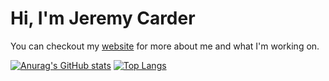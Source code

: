 # Hi, I'm Jeremy Carder

You can checkout my [website](https://jeremycarder.ca) for more about me and what I'm working on.

[![Anurag's GitHub stats](https://github-readme-stats.vercel.app/api?username=j-carder)](https://github.com/anuraghazra/github-readme-stats)
[![Top Langs](https://github-readme-stats.vercel.app/api/top-langs/?username=j-carder)](https://github.com/anuraghazra/github-readme-stats)


<!--
**J-Carder/J-Carder** is a ✨ _special_ ✨ repository because its `README.md` (this file) appears on your GitHub profile.

Here are some ideas to get you started:

- 🔭 I’m currently working on ...
- 🌱 I’m currently learning ...
- 👯 I’m looking to collaborate on ...
- 🤔 I’m looking for help with ...
- 💬 Ask me about ...
- 📫 How to reach me: ...
- 😄 Pronouns: ...
- ⚡ Fun fact: ...
-->


